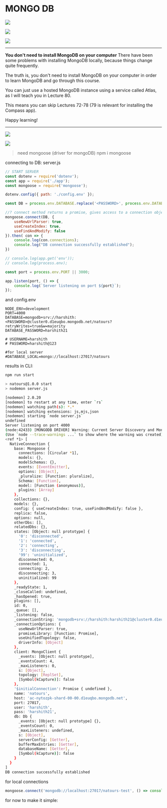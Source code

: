 # **MONGO DB**

![](images/Screenshot%202022-12-12%20at%204.49.32%20PM.png)

![](images/Screenshot%202022-12-12%20at%204.52.39%20PM.png)

![](images/Screenshot%202022-12-12%20at%204.55.31%20PM.png)


----
**You don't need to install MongoDB on your computer**
There have been some problems with installing MongoDB locally, because things change quite frequently.

The truth is, you don't need to install MongoDB on your computer in order to learn MongoDB and go through this course.

You can just use a hosted MongoDB instance using a service called Atlas, as I will teach you in Lecture 80.

This means you can skip Lectures 72-78 (79 is relevant for installing the Compass app).

Happy learning! 

---

![](images/Screenshot%202022-12-12%20at%205.22.28%20PM.png)

![](images/Screenshot%202022-12-12%20at%205.23.25%20PM.png)

> need mongoose (driver for mongoDB)
> npm i mongoose


connecting to DB:
server.js
```js
// START SERVER
const dotenv = require('dotenv');
const app = require('./app');
const mongoose = require('mongoose');

dotenv.config({ path: './config.env' });

const DB = process.env.DATABASE.replace('<PASSWORD>', process.env.DATABASE_PASSWORD);

//? connect method returns a promise, gives access to a connection object "con"
mongoose.connect(DB, {
    useNewUrlParser: true,
    useCreateIndex: true,
    useFindAndModify: false
}).then( con => {
    console.log(con.connections);
    console.log("DB connection successfully established");
})

// console.log(app.get('env'));
// console.log(process.env);

const port = process.env.PORT || 3000;

app.listen(port, () => {
    console.log(`Server listening on port ${port}`);
});
```
and config.env
```
NODE_ENV=development
PORT=4000
DATABASE=mongodb+srv://harshith:<PASSWORD>@cluster0.d1euqbo.mongodb.net/natours?retryWrites=true&w=majority
DATABASE_PASSWORD=harshith21

# USERNAME=harshith
# PASSWORD=harshith@123

#for local server
#DATABASE_LOCAL=mongo://localhost:27017/natours
```
results in CLI:
```bash
npm run start

> natours@1.0.0 start
> nodemon server.js

[nodemon] 2.0.20
[nodemon] to restart at any time, enter `rs`
[nodemon] watching path(s): *.*
[nodemon] watching extensions: js,mjs,json
[nodemon] starting `node server.js`
undefined
Server listening on port 4000
(node:42433) [MONGODB DRIVER] Warning: Current Server Discovery and Monitoring engine is deprecated, and will be removed in a future version. To use the new Server Discover and Monitoring engine, pass option { useUnifiedTopology: true } to the MongoClient constructor.
(Use `node --trace-warnings ...` to show where the warning was created)
<ref *1> [
  NativeConnection {
    base: Mongoose {
      connections: [Circular *1],
      models: {},
      modelSchemas: {},
      events: [EventEmitter],
      options: [Object],
      _pluralize: [Function: pluralize],
      Schema: [Function],
      model: [Function (anonymous)],
      plugins: [Array]
    },
    collections: {},
    models: {},
    config: { useCreateIndex: true, useFindAndModify: false },
    replica: false,
    options: null,
    otherDbs: [],
    relatedDbs: {},
    states: [Object: null prototype] {
      '0': 'disconnected',
      '1': 'connected',
      '2': 'connecting',
      '3': 'disconnecting',
      '99': 'uninitialized',
      disconnected: 0,
      connected: 1,
      connecting: 2,
      disconnecting: 3,
      uninitialized: 99
    },
    _readyState: 1,
    _closeCalled: undefined,
    _hasOpened: true,
    plugins: [],
    id: 0,
    _queue: [],
    _listening: false,
    _connectionString: 'mongodb+srv://harshith:harshith21@cluster0.d1euqbo.mongodb.net/natours?retryWrites=true&w=majority',
    _connectionOptions: {
      useNewUrlParser: true,
      promiseLibrary: [Function: Promise],
      useUnifiedTopology: false,
      driverInfo: [Object]
    },
    client: MongoClient {
      _events: [Object: null prototype],
      _eventsCount: 4,
      _maxListeners: 0,
      s: [Object],
      topology: [ReplSet],
      [Symbol(kCapture)]: false
    },
    '$initialConnection': Promise { undefined },
    name: 'natours',
    host: 'ac-nytozpk-shard-00-00.d1euqbo.mongodb.net',
    port: 27017,
    user: 'harshith',
    pass: 'harshith21',
    db: Db {
      _events: [Object: null prototype] {},
      _eventsCount: 0,
      _maxListeners: undefined,
      s: [Object],
      serverConfig: [Getter],
      bufferMaxEntries: [Getter],
      databaseName: [Getter],
      [Symbol(kCapture)]: false
    }
  }
]
DB connection successfully established
```

for local connections
```js
mongoose.connect('mongodb://localhost:27017/natours-test', () => console.log("DB CONNECTION SUCCESSFULL") );
```
for now to make it simple:
```js
